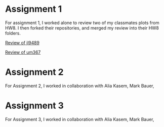 # Assignment 1

For assignment 1, I worked alone to review two of my classmates plots from HW8. I then forked their repositories, and merged my review into their HW8 folders.


[Review of jl9489](../HW9_KC116/jl9489_PlotReview_KC116.md)

[Review of um367](../HW9_KC116/um367_PlotReview_KC116.md)

# Assignment 2

For Assignment 2, I worked in collaboration with Alia Kasem, Mark Bauer, 

# Assignment 3

For Assignment 3, I worked in collaboration with Alia Kasem, Mark Bauer, 
